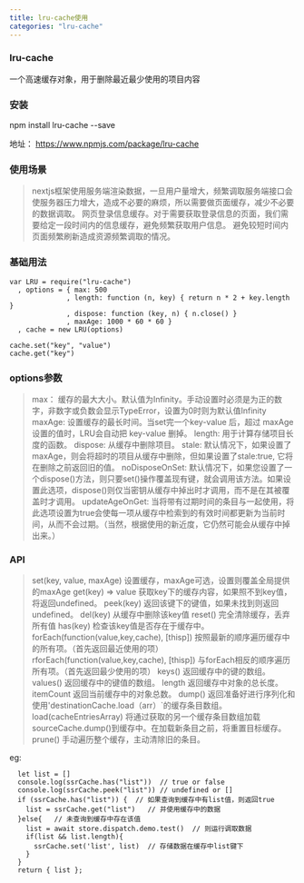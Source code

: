 ```yaml
---
title: lru-cache使用
categories: "lru-cache"
---
```


### lru-cache
一个高速缓存对象，用于删除最近最少使用的项目内容

### 安装
npm install lru-cache --save

地址： https://www.npmjs.com/package/lru-cache

### 使用场景
> nextjs框架使用服务端渲染数据，一旦用户量增大，频繁调取服务端接口会使服务器压力增大，造成不必要的麻烦，所以需要做页面缓存，减少不必要的数据调取。
> 网页登录信息缓存。对于需要获取登录信息的页面，我们需要给定一段时间内的信息缓存，避免频繁获取用户信息。
> 避免较短时间内页面频繁刷新造成资源频繁调取的情况。

### 基础用法
```
var LRU = require("lru-cache")
  , options = { max: 500  
              , length: function (n, key) { return n * 2 + key.length }
              , dispose: function (key, n) { n.close() }
              , maxAge: 1000 * 60 * 60 }
  , cache = new LRU(options)

cache.set("key", "value")
cache.get("key")

```

### options参数
> max： 缓存的最大大小。默认值为Infinity。手动设置时必须是为正的数字，非数字或负数会显示TypeError，设置为0时则为默认值Infinity
> maxAge: 设置缓存的最长时间。当set完一个key-value 后，超过 maxAge 设置的值时，LRU会自动把 key-value 删掉。
> length: 用于计算存储项目长度的函数。
> dispose: 从缓存中删除项目。
> stale: 默认情况下，如果设置了maxAge，则会将超时的项目从缓存中删除，但如果设置了stale:true, 它将在删除之前返回旧的值。
> noDisposeOnSet: 默认情况下，如果您设置了一个dispose()方法，则只要set()操作覆盖现有键，就会调用该方法。如果设置此选项，dispose()则仅当密钥从缓存中掉出时才调用，而不是在其被覆盖时才调用。
> updateAgeOnGet: 当将带有过期时间的条目与一起使用，将此选项设置为true会使每一项从缓存中检索到的有效时间都更新为当前时间，从而不会过期。（当然，根据使用的新近度，它仍然可能会从缓存中掉出来。）

### API
> set(key, value, maxAge)
  设置缓存，maxAge可选，设置则覆盖全局提供的maxAge
> get(key) => value
  获取key下的缓存内容，如果照不到key值，将返回undefined。
> peek(key)
  返回该键下的键值，如果未找到则返回undefined。
> del(key)
  从缓存中删除该key值
> reset()
  完全清除缓存，丢弃所有值
> has(key)
  检查该key值是否存在于缓存中。
> forEach(function(value,key,cache), [thisp])
  按照最新的顺序遍历缓存中的所有项。（首先返回最近使用的项）
> rforEach(function(value,key,cache), [thisp])
  与forEach相反的顺序遍历所有项。（首先返回最少使用的项）
> keys()
  返回缓存中的键的数组。
> values()
  返回缓存中的键值的数组。
> length
  返回缓存中对象的总长度。
> itemCount
  返回当前缓存中的对象总数。
> dump()
  返回准备好进行序列化和使用'destinationCache.load（arr）`的缓存条目数组。
> load(cacheEntriesArray)
  将通过获取的另一个缓存条目数组加载sourceCache.dump()到缓存中。在加载新条目之前，将重置目标缓存。
> prune()
  手动遍历整个缓存，主动清除旧的条目。

eg:
```
  let list = []
  console.log(ssrCache.has("list"))  // true or false
  console.log(ssrCache.peek("list")) // undefined or []
  if (ssrCache.has("list")) {  // 如果查询到缓存中有list值，则返回true
    list = ssrCache.get("list")   // 并使用缓存中的数据
  }else{   // 未查询到缓存中存在该值
    list = await store.dispatch.demo.test()  // 则运行调取数据
    if(list && list.length){
      ssrCache.set('list', list)  // 存储数据在缓存中list键下
    }
  }
  return { list };
```